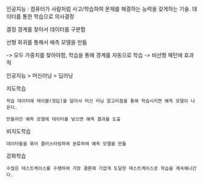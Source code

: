 인공지능 : 컴퓨터가 사람처럼 사고/학습하여 문제를 해결하는 능력을 갖게하는 기술. 데이터를 통한 학습으로 의사결정

결정 경계를 찾아서 데이터를 구분함

선형 회귀를 통해서 예측 모델을 만듦

-> 모두 가중치를 찾아야함, 학습을 통해 경계를 자동으로 학습
-> 비선형 패턴에 효과적

인공지능 > 머신러닝 > 딥러닝

지도학습

    학습 데이터에 레이블(정답)을 달아서 머신 러닝 알고리즘을 통해 학습시키면 예측 모델이 나온다.

    만들어진 예측 모델에 데이터를 넣으면 예측 결과를 도출

비지도학습

    데이터들을 묶어 클러스터링하여 분류하여 예측 모델을 만듦

강화학습

    수많은 테스트케이스를 수행하여 가장 결론에 가깝게 도달한 테스트케이스로 학습을 계속해나간다.